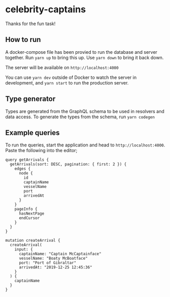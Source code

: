 # celebrity-captains

Thanks for the fun task!

## How to run

A docker-compose file has been provied to run the database and server together. Run `yarn up` to bring this up. Use `yarn down` to bring it back down.

The server will be available on `http://localhost:4000`

You can use `yarn dev` outside of Docker to watch the server in development, and `yarn start` to run the production server.

## Type generator

Types are generated from the GraphQL schema to be used in resolvers and data access. To generate the types from the schema, run `yarn codegen`

## Example queries

To run the queries, start the application and head to `http://localhost:4000`. Paste the following into the editor;

```
query getArrivals {
  getArrivals(sort: DESC, pagination: { first: 2 }) {
    edges {
      node {
        id
        captainName
        vesselName
        port
        arrivedAt
      }
    }
    pageInfo {
      hasNextPage
      endCursor
    }
  }
}

mutation createArrival {
  createArrival(
    input: {
      captainName: "Captain McCaptainface"
      vesselName: "Boaty McBoatface"
      port: "Port of Gibraltar"
      arrivedAt: "2019-12-25 12:45:36"
    }
  ) {
    captainName
  }
}
```
